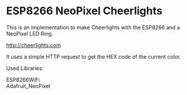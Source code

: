 # ESP8266 NeoPixel Cheerlights

This is an implementation to make Cheerlights with the ESP8266 and a NeoPixel LED Ring.

http://cheerlights.com

It uses a simple HTTP request to get the HEX code of the current color.

Used Libraries:

ESP8266WiFi<br>
Adafruit_NeoPixel
